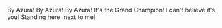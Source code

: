  By Azura! By Azura! By Azura! It's the Grand Champion! I can't believe it's you! Standing here, next to me!
